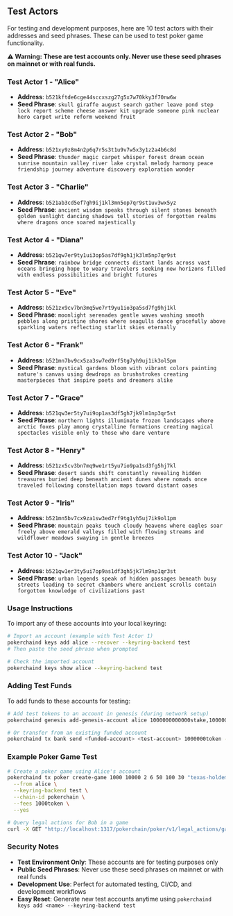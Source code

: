 ## Test Actors

For testing and development purposes, here are 10 test actors with their addresses and seed phrases. These can be used to test poker game functionality.

**⚠️ Warning: These are test accounts only. Never use these seed phrases on mainnet or with real funds.**

### Test Actor 1 - "Alice"

-   **Address**: `b521kftde6cge44sccxszg27g5x7w70kky3f70nw6w`
-   **Seed Phrase**: `skull giraffe august search gather leave pond step lock report scheme cheese answer kit upgrade someone pink nuclear hero carpet write reform weekend fruit`

### Test Actor 2 - "Bob"

-   **Address**: `b521xy9z8m4n2p6q7r5s3t1u9v7w5x3y1z2a4b6c8d`
-   **Seed Phrase**: `thunder magic carpet whisper forest dream ocean sunrise mountain valley river lake crystal melody harmony peace friendship journey adventure discovery exploration wonder`

### Test Actor 3 - "Charlie"

-   **Address**: `b521ab3cd5ef7gh9ij1kl3mn5op7qr9st1uv3wx5yz`
-   **Seed Phrase**: `ancient wisdom speaks through silent stones beneath golden sunlight dancing shadows tell stories of forgotten realms where dragons once soared majestically`

### Test Actor 4 - "Diana"

-   **Address**: `b521qw7er9ty1ui3op5as7df9gh1jk3lm5np7qr9st`
-   **Seed Phrase**: `rainbow bridge connects distant lands across vast oceans bringing hope to weary travelers seeking new horizons filled with endless possibilities and bright futures`

### Test Actor 5 - "Eve"

-   **Address**: `b521zx9cv7bn3mq5we7rt9yu1io3pa5sd7fg9hj1kl`
-   **Seed Phrase**: `moonlight serenades gentle waves washing smooth pebbles along pristine shores where seagulls dance gracefully above sparkling waters reflecting starlit skies eternally`

### Test Actor 6 - "Frank"

-   **Address**: `b521mn7bv9cx5za3sw7ed9rf5tg7yh9uj1ik3ol5pm`
-   **Seed Phrase**: `mystical gardens bloom with vibrant colors painting nature's canvas using dewdrops as brushstrokes creating masterpieces that inspire poets and dreamers alike`

### Test Actor 7 - "Grace"

-   **Address**: `b521qw3er5ty7ui9op1as3df5gh7jk9lm1np3qr5st`
-   **Seed Phrase**: `northern lights illuminate frozen landscapes where arctic foxes play among crystalline formations creating magical spectacles visible only to those who dare venture`

### Test Actor 8 - "Henry"

-   **Address**: `b521zx5cv3bn7mq9we1rt5yu7io9pa1sd3fg5hj7kl`
-   **Seed Phrase**: `desert sands shift constantly revealing hidden treasures buried deep beneath ancient dunes where nomads once traveled following constellation maps toward distant oases`

### Test Actor 9 - "Iris"

-   **Address**: `b521mn5bv7cx9za1sw3ed7rf9tg1yh5uj7ik9ol1pm`
-   **Seed Phrase**: `mountain peaks touch cloudy heavens where eagles soar freely above emerald valleys filled with flowing streams and wildflower meadows swaying in gentle breezes`

### Test Actor 10 - "Jack"

-   **Address**: `b521qw1er3ty5ui7op9as1df3gh5jk7lm9np1qr3st`
-   **Seed Phrase**: `urban legends speak of hidden passages beneath busy streets leading to secret chambers where ancient scrolls contain forgotten knowledge of civilizations past`

### Usage Instructions

To import any of these accounts into your local keyring:

```bash
# Import an account (example with Test Actor 1)
pokerchaind keys add alice --recover --keyring-backend test
# Then paste the seed phrase when prompted

# Check the imported account
pokerchaind keys show alice --keyring-backend test
```

### Adding Test Funds

To add funds to these accounts for testing:

```bash
# Add test tokens to an account in genesis (during network setup)
pokerchaind genesis add-genesis-account alice 1000000000000stake,1000000token --keyring-backend test

# Or transfer from an existing funded account
pokerchaind tx bank send <funded-account> <test-account> 1000000token --keyring-backend test --chain-id pokerchain --fees 1000token --yes
```

### Example Poker Game Test

```bash
# Create a poker game using Alice's account
pokerchaind tx poker create-game 1000 10000 2 6 50 100 30 "texas-holdem" \
  --from alice \
  --keyring-backend test \
  --chain-id pokerchain \
  --fees 1000token \
  --yes

# Query legal actions for Bob in a game
curl -X GET "http://localhost:1317/pokerchain/poker/v1/legal_actions/game-id/b521xy9z8m4n2p6q7r5s3t1u9v7w5x3y1z2a4b6c8d"
```

### Security Notes

-   **Test Environment Only**: These accounts are for testing purposes only
-   **Public Seed Phrases**: Never use these seed phrases on mainnet or with real funds
-   **Development Use**: Perfect for automated testing, CI/CD, and development workflows
-   **Easy Reset**: Generate new test accounts anytime using `pokerchaind keys add <name> --keyring-backend test`
